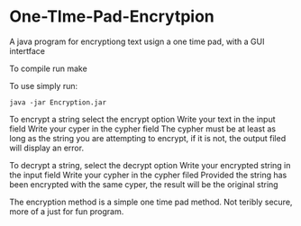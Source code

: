 # One-TIme-Pad-Encrytpion
A java program for encryptiong text usign a one time pad, with a GUI intertface

To compile run make

To use simply run:

```java -jar Encryption.jar```

To encrypt a string select the encrypt option
Write your text in the input field
Write your cyper in the cypher field
The cypher must be at least as long as the string you are attempting to encrypt,
if it is not, the output filed will display an error.

To decrypt a string, select the decrypt option
Write your encrypted string in the input field
Write your cypher in the cypher filed
Provided the string has been encrypted with the same cyper, the result will be the original string

The encryption method is a simple one time pad method.
Not teribly secure, more of a just for fun program.
